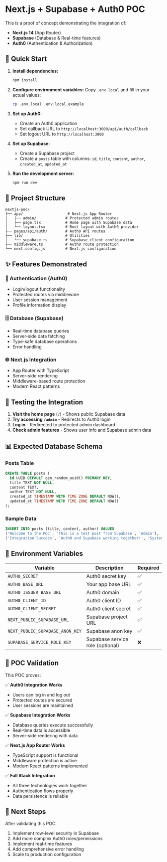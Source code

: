 # Next.js + Supabase + Auth0 POC

This is a proof of concept demonstrating the integration of:
- **Next.js 14** (App Router)
- **Supabase** (Database & Real-time features)
- **Auth0** (Authentication & Authorization)

## 🚀 Quick Start

1. **Install dependencies:**
   ```bash
   npm install
   ```

2. **Configure environment variables:**
   Copy `.env.local` and fill in your actual values:
   ```bash
   cp .env.local .env.local.example
   ```

3. **Set up Auth0:**
   - Create an Auth0 application
   - Set callback URL to `http://localhost:3000/api/auth/callback`
   - Set logout URL to `http://localhost:3000`

4. **Set up Supabase:**
   - Create a Supabase project
   - Create a `posts` table with columns: `id`, `title`, `content`, `author`, `created_at`, `updated_at`

5. **Run the development server:**
   ```bash
   npm run dev
   ```

## 📁 Project Structure

```
nextjs-poc/
├── app/                    # Next.js App Router
│   ├── admin/             # Protected admin routes
│   ├── page.tsx           # Home page with Supabase data
│   └── layout.tsx         # Root layout with Auth0 provider
├── pages/api/auth/        # Auth0 API routes
├── lib/                   # Utilities
│   └── supabase.ts        # Supabase client configuration
├── middleware.ts          # Auth0 route protection
└── next.config.js         # Next.js configuration
```

## ✨ Features Demonstrated

### 🔐 Authentication (Auth0)
- Login/logout functionality
- Protected routes via middleware
- User session management
- Profile information display

### 🗄️ Database (Supabase)
- Real-time database queries
- Server-side data fetching
- Type-safe database operations
- Error handling

### 🌐 Next.js Integration
- App Router with TypeScript
- Server-side rendering
- Middleware-based route protection
- Modern React patterns

## 🧪 Testing the Integration

1. **Visit the home page** (`/`) - Shows public Supabase data
2. **Try accessing `/admin`** - Redirects to Auth0 login
3. **Log in** - Redirected to protected admin dashboard
4. **Check admin features** - Shows user info and Supabase admin data

## 📊 Expected Database Schema

### Posts Table
```sql
CREATE TABLE posts (
  id UUID DEFAULT gen_random_uuid() PRIMARY KEY,
  title TEXT NOT NULL,
  content TEXT,
  author TEXT NOT NULL,
  created_at TIMESTAMP WITH TIME ZONE DEFAULT NOW(),
  updated_at TIMESTAMP WITH TIME ZONE DEFAULT NOW()
);
```

### Sample Data
```sql
INSERT INTO posts (title, content, author) VALUES
('Welcome to the POC', 'This is a test post from Supabase', 'Admin'),
('Integration Success', 'Auth0 and Supabase working together!', 'System');
```

## 🔧 Environment Variables

| Variable | Description | Required |
|----------|-------------|----------|
| `AUTH0_SECRET` | Auth0 secret key | ✅ |
| `AUTH0_BASE_URL` | Your app base URL | ✅ |
| `AUTH0_ISSUER_BASE_URL` | Auth0 domain | ✅ |
| `AUTH0_CLIENT_ID` | Auth0 client ID | ✅ |
| `AUTH0_CLIENT_SECRET` | Auth0 client secret | ✅ |
| `NEXT_PUBLIC_SUPABASE_URL` | Supabase project URL | ✅ |
| `NEXT_PUBLIC_SUPABASE_ANON_KEY` | Supabase anon key | ✅ |
| `SUPABASE_SERVICE_ROLE_KEY` | Supabase service role (optional) | ❌ |

## 🎯 POC Validation

This POC proves:

✅ **Auth0 Integration Works**
- Users can log in and log out
- Protected routes are secured
- User sessions are maintained

✅ **Supabase Integration Works**
- Database queries execute successfully
- Real-time data is accessible
- Server-side rendering with data

✅ **Next.js App Router Works**
- TypeScript support is functional
- Middleware protection is active
- Modern React patterns implemented

✅ **Full Stack Integration**
- All three technologies work together
- Authentication flows properly
- Data persistence is reliable

## 🚀 Next Steps

After validating this POC:
1. Implement row-level security in Supabase
2. Add more complex Auth0 roles/permissions
3. Implement real-time features
4. Add comprehensive error handling
5. Scale to production configuration